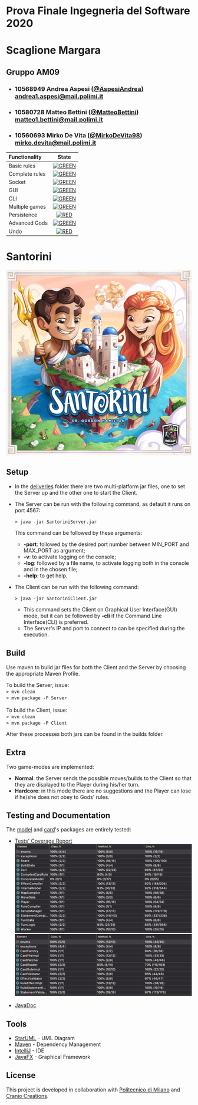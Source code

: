 # Prova Finale Ingegneria del Software 2020
# Scaglione Margara

## Gruppo AM09


- ###   10568949    Andrea Aspesi ([@AspesiAndrea](https://github.com/AspesiAndrea))<br>andrea1.aspesi@mail.polimi.it
- ###   10580728    Matteo Bettini ([@MatteoBettini](https://github.com/MatteoBettini))<br>matteo1.bettini@mail.polimi.it
- ###   10560693    Mirko De Vita ([@MirkoDeVita98](https://github.com/MirkoDeVita98))<br>mirko.devita@mail.polimi.it

| Functionality | State |
|:-----------------------|:------------------------------------:|
| Basic rules | [![GREEN](https://placehold.it/15/44bb44/44bb44)](#) |
| Complete rules | [![GREEN](https://placehold.it/15/44bb44/44bb44)](#) |
| Socket | [![GREEN](https://placehold.it/15/44bb44/44bb44)](#) |
| GUI | [![GREEN](https://placehold.it/15/44bb44/44bb44)](#) |
| CLI | [![GREEN](https://placehold.it/15/44bb44/44bb44)](#) |
| Multiple games | [![GREEN](https://placehold.it/15/44bb44/44bb44)](#) |
| Persistence | [![RED](https://placehold.it/15/f03c15/f03c15)](#) |
| Advanced Gods | [![GREEN](https://placehold.it/15/44bb44/44bb44)](#) |
| Undo | [![RED](https://placehold.it/15/f03c15/f03c15)](#) |

<!--
[![RED](https://placehold.it/15/f03c15/f03c15)](#)
[![YELLOW](https://placehold.it/15/ffdd00/ffdd00)](#)
[![GREEN](https://placehold.it/15/44bb44/44bb44)](#)
-->

# Santorini

![Santorini Logo](logo.png)

## Setup

- In the [deliveries](deliveries) folder there are two multi-platform jar files, one to set the Server up and the other one to start the Client.
- The Server can be run with the following command, as default it runs on port 4567:
    ```shell
    > java -jar SantoriniServer.jar
    ```
  This command can be followed by these arguments:
  - **-port**: followed by the desired port number between MIN_PORT and MAX_PORT as argument;
  - **-v**: to activate logging on the console;
  - **-log**: followed by a file name, to activate logging both in the console and in the chosen file;
  - **-help**: to get help.
  
- The Client can be run with the following command:
    ```shell
    > java -jar SantoriniClient.jar
    ```
  - This command sets the Client on Graphical User Interface(GUI) mode, but it can be followed by **-cli** if the Command Line Interface(CLI) is preferred.
  - The Server's IP and port to connect to can be specified during the execution.
 
 ## Build
 Use maven to build jar files for both the Client and the Server by choosing the appropriate Maven Profile.  
 
 To build the Server, issue:  
    ```
       > mvn clean    
    ```  
    ```
      > mvn package -P Server    
    ```  
 <br>
 To build the Client, issue:  
    ```
        > mvn clean    
    ```  
    ```
       > mvn package -P Client    
    ```    
  
  After these processes both jars can be found in the builds folder.
 ## Extra
 
 Two game-modes are implemented:
 - **Normal**: the Server sends the possible moves/builds to the Client so that they are displayed to the Player during his/her turn.
 - **Hardcore**: in this mode there are no suggestions and the Player can lose if he/she does not obey to Gods' rules.
 
 ## Testing and Documentation
 
 The [model](src/main/java/it/polimi/ingsw/server/model) and [card](src/main/java/it/polimi/ingsw/server/cards)'s packages are entirely tested:
 
 - <a href="deliveries/TestCoverage" title="Tests' Coverage Report">Tests' Coverage Report</a>
 ![Model Coverage](deliveries/TestCoverage/modelCoverage.png)
 ![Cards Coverage](deliveries/TestCoverage/cardsCoverage.png)
 
 - [JavaDoc](deliveries/JavaDoc)
 
 ## Tools
 
 * [StarUML](http://staruml.io) - UML Diagram
 * [Maven](https://maven.apache.org/) - Dependency Management
 * [IntelliJ](https://www.jetbrains.com/idea/) - IDE
 * [JavaFX](https://openjfx.io) - Graphical Framework
 
 ## License
 
 This project is developed in collaboration with [Politecnico di Milano](https://www.polimi.it) and [Cranio Creations](http://www.craniocreations.it).
 

